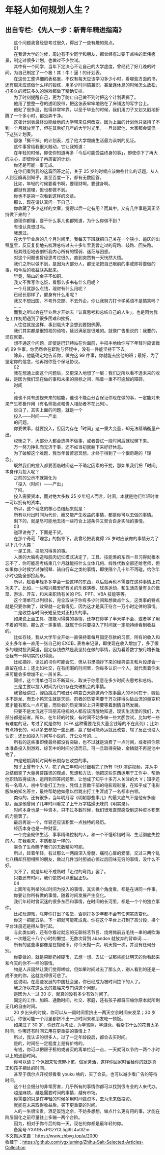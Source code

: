 # 年轻人如何规划人生？  
## 出自专栏: 《先人一步：新青年精进指南》  
&emsp;&emsp;这个问题我曾经思考过很久，得出了一些有趣的观点。  
&emsp;&emsp;01  
&emsp;&emsp;在我读大学的时候，周边有不少同学和朋友，都曾经有过要干点啥的宏伟愿景，制定过很多计划，也做过不少尝试。  
&emsp;&emsp;其中有一个同学，当年下定决心不让自己的大学虚度，曾经花了好几晚的时间，为自己制定了一个极！其！牛！逼！的计划表。  
&emsp;&emsp;在这份工整详细的表格里，不仅有每天应该学习多少小时，看哪些方面的书，还有周末应该做什么样的锻炼，用多少时间搞兼职，甚至连休息的时候怎么放松，打多久的牌玩多久的游戏都做了精确安排。  
&emsp;&emsp;为了时刻提醒自己，更为了防止自己做不到时把这个计划表撕了。  
&emsp;&emsp;他用了整整一卷的透明胶带，把这张表牢牢地贴在了床铺边的写字台上。  
&emsp;&emsp;他粘了很多层，贴得非常牢靠，以至于毕业的时候，我们用刀子又划又戳地折腾了一个多小时，都没弄干净。  
&emsp;&emsp;这张计划表最终没能给他的大学带来任何改变。因为上面的计划他只坚持了不到一个月就放弃了，但在其后好几年的大学时光里，一旦谈起他，大家都会调侃一下这张计划表。  
&emsp;&emsp;那张「撕不掉」的计划表，成了他大学颓废生活最为讽刺的见证。  
&emsp;&emsp;这件事曾给我很大触动，它让我知道：  
&emsp;&emsp;在年轻的时候，即使你知道再多「今后可能受益终身的事」，即使你下了再大的决心，即使你做了再周密的计划。  
&emsp;&emsp;你还是可能一事无成。  
&emsp;&emsp;在你们看到我的这篇回答之前，关于 25 岁的时候应该做些什么的话题，从人人到豆瓣再到知乎，甚至百度一下，都有无数回答。  
&emsp;&emsp;比如，年轻的时候要看书啊，要理财啊，要健身啊。  
&emsp;&emsp;都挺有道理，但也都做不到。  
&emsp;&emsp;你也不是第一次看到这样的文章。  
&emsp;&emsp;那么，现在请认真问一下自己：  
&emsp;&emsp;你收藏了多少这样的文章，觉得以后一定有用？而其中，又有几件事是真正坚持做下来的？  
&emsp;&emsp;道理你都懂，要干什么事儿也都知道，为什么你做不到？  
&emsp;&emsp;有谁认真想过吗。  
&emsp;&emsp;我想过。  
&emsp;&emsp;在大学毕业后的几个月时间里，我每天下班就把自己关在一个狭小、逼仄的出租屋里，反反复复地去梳理总结过去十多年里我曾走过的弯路、歧路、回头路。  
&emsp;&emsp;极其残忍地去剖析我内心所有的懦弱、迷茫与困惑。  
&emsp;&emsp;对这个问题也曾经思考过很久，直到突然有一天恍然大悟。  
&emsp;&emsp;我们之所以做不到，是因为大部分人，都无法把自己眼前的事或即将要做的事，和今后的收益联系起来。  
&emsp;&emsp;毕竟，隔山的金子不如铜。  
&emsp;&emsp;我又不靠写作吃饭，看那么多书有什么用呢？  
&emsp;&emsp;一个月就那么点钱，理财有什么用呢？  
&emsp;&emsp;已经长那样了，健身有什么用呢？  
&emsp;&emsp;我又不想出国、不考外交部、不去外企，你让我努力打卡学英语不是搞笑吗？  
&emsp;&emsp;……  
&emsp;&emsp;而我之所以会在毕业后才开始去「认真思考和总结自己的人生」，也是因为我在工作初期遇到了很多困难和挫折。  
&emsp;&emsp;人往往就是这样，事到临头才会想到要抱佛脚。  
&emsp;&emsp;我们其实都是很短视的动物，延迟满足是很难的。就像广告里说的：我要的，现在就要。  
&emsp;&emsp;想不通这个问题，即使是巴菲特站在你面前，手把手地给你写下年轻时应该做的 99 件事，你仍然会在蹉跎与怀疑中，没有一件能坚持干下去。  
&emsp;&emsp;除非，他能确定地告诉你，做完这 99 件事，你就能去接他的班；最好，为了坚定你的信念，他再跟你签个保证协议。  
&emsp;&emsp;02  
&emsp;&emsp;我在想通上面这个问题后，又更深入地想了一层：我们之所以看不透未来的收益，是因为我们现在做的事和未来的目标之间，隔着一重不可逾越的障碍。  
&emsp;&emsp;时间  
&emsp;&emsp;。  
&emsp;&emsp;谁也不具有透视未来的超能，谁也不能百分百保证你现在做的事，一定能对未来产生积极作用（有名师指点和贵人相助者不在此列）。  
&emsp;&emsp;说白了，其实上面的问题，就是一个  
&emsp;&emsp;投入——时间——产出  
&emsp;&emsp;的问题。  
&emsp;&emsp;你要做事，就要投入，但因为存在「时间」这一重大变量，却无法精确衡量产出。  
&emsp;&emsp;权衡之下，大部分人都会选择不做事，或者尝试一段时间后就松懈下来。  
&emsp;&emsp;万一努力挣扎而无济于事，还不如当初就躺下来好好休息。  
&emsp;&emsp;为了破解这个难题，我当年曾苦思冥想，才终于得到了一个很奇葩的「理念」。  
&emsp;&emsp;既然我们的投入都要面临时间这一不确定因素的干扰，那如果我们把「时间」本身作为投入呢？  
&emsp;&emsp;之前的公示不就简化为  
&emsp;&emsp;「投入（时间）——产出」  
&emsp;&emsp;了吗。  
&emsp;&emsp;投入需要资本，而对绝大多数 25 岁年纪人而言，时间，本就是他们年轻时唯一可以拥有的资本。  
&emsp;&emsp;所以，这个理念的核心总结起来就是：  
&emsp;&emsp;所有以付出时间为代价、而又能产生收益的事情，都是你可以去做的事情。  
&emsp;&emsp;剩下的，就是尽可能地去找一些符合上述条件又契合自身实际的事情。  
&emsp;&emsp;03  
&emsp;&emsp;道理讲完了，下面是干货。  
&emsp;&emsp;在那个奇葩「理念」的指导下，我曾经把我觉得 25 岁时应该做的事情分为了以下几个大类：  
&emsp;&emsp;一是工具、技能习得类的事。  
&emsp;&emsp;人类的大脑构造和肌肉记忆模式决定了，工具、技能类的东西一旦习得就根本忘不了，你可能高考结束几个月就能把什么立体几何、线性代数全部还给老师，但如果你小时候学过弹钢琴、骑自行车之类的事情，即使隔个几十年不再碰，给你半小时也能全部捡起来。  
&emsp;&emsp;所以，趁着年轻多多学会一些这样的东西，以后就再也不需要在这种事情上花功夫了。比如，一些和兴趣爱好有关的乐器演奏、球类运动，和生活质量有关的做菜、游泳、开车，和未来职场有关的 PS、PPT、VBA 技能等等。  
&emsp;&emsp;这个清单可以列很长，完全取决于你有多少时间和想做点什么，这类事的特点就是只要你做了，效果就一定看得见，因为这才是真正符合一万小时定律的事情。  
&emsp;&emsp;二是收益与时间长短呈绝对正相关的事。  
&emsp;&emsp;如果说上面工具、技能习得类的事情，还存在你学了半天学不会、或者学了用不着的可能，那么这一类事情，就属于你只要投入了时间就一定能持续看到收益的。  
&emsp;&emsp;比如存钱，我从大学毕业开始一直保持着每月固定存款的习惯，所有的收入和支出多年来一直用一张自己的 EXCEL 表格来记录，即使现在收入增加了，多了很多的理财投资渠道，固定存钱依然是我坚持在做的事情，因为看着数字按月增长能让我有一种切实的获得感。  
&emsp;&emsp;比如摘抄，读过的书你可能会忘，但从书里摘抄下来的经典语言和片段却会一直留在纸上；还比如社交，在有闲暇的时间里，你每多认识一个人，就代表着你未来可能会多增加不止一层关系……  
&emsp;&emsp;同样，这个清单也可以不断延长，取决于你愿意花多少时间去思考和总结。  
&emsp;&emsp;三是主要以投入时间为代价存在突破机会的事情。  
&emsp;&emsp;我曾经讲过，鲤鱼跳龙门和丑小鸭变白天鹅这两个故事最大的不同在于，鲤鱼本不是龙、而丑小鸭天生就是天鹅。前者的质变需要千万次摔得头破血流的量变积累才能有那么一点可能，而后者的质变理论上只需要等着剧情自然发展。  
&emsp;&emsp;只要不是太沉迷于玛丽苏电视的人都应该清醒地知道，现实生活里的我们，大部分都是前者。所以，在年轻的时候，有时间不妨多做一些大胆尝试，比如考一些有难度的证，考过了就是你的（CFA 这种需要花费大量金钱等的不在此列）；比如有点特长的，可以多去参加一些比赛，赢了很可能命运就此改变、输了反正也没人认识；还比如投入时间写小说的、开公众号的……  
&emsp;&emsp;所有的这些事即使最终都没有突破，也不过就是浪费了一点时间，或者把你原本准备投入到游戏、综艺中的时间分流而已，可一旦取得突破，金鳞就不再是池中物了。  
&emsp;&emsp;四是短期消耗时间却长期存在收益的事。  
&emsp;&emsp;知乎上曾有个大 V，花了两三年时间仔细看完了所有 TED 演讲视频，并从中总结借鉴了大量另辟蹊径的观点、思想和方法，他把这些东西运用于工作中，帮助他职场取得成功，运用到回答问题里，让他成了知乎十多万人关注的大 V；知乎还有一名奇人，初中毕业打工为生，凭借上百数千部的电影观影量，在知乎成了电影版块的知名答主，最终帮助他如愿以偿跳出打工生涯成了一名都市白领。  
&emsp;&emsp;类似的，还有很多，当年明月写《明朝那些事儿》的最大底气不是他有多幽默，而是他曾用了几年时间看完了上千万字枯燥无味的《明实录》。  
&emsp;&emsp;时间本身也是一种资本，只不过多数时候，我们很难直观感受到这种资本积累的力量罢了。  
&emsp;&emsp;最后再说一个，年轻还应该积累一点独特的经历。  
&emsp;&emsp;经历本身也是一种财富。  
&emsp;&emsp;一个完全规律生活、事事精确控制的人，和一个不懂珍惜时间、生活彻底失控的人，在我看来，本质都是一样的。  
&emsp;&emsp;辜负了生命赐予我们的无数精彩可能。  
&emsp;&emsp;所以，趁着年轻，有过那么一两段深入骨髓、痛彻心扉的爱情，交过三两个乱七八糟却肝胆相照的朋友，做过几件当时胆战心惊过后回味无穷的事情，没什么不好。  
&emsp;&emsp;大不了，就是年轻不成熟时「走过的弯路」罢了。  
&emsp;&emsp;只要还有时间，我们依然可以重回正轨。  
&emsp;&emsp;04  
&emsp;&emsp;上面所有列举的以时间为投入的事情，其实换个角度看，都是在讲同一件事。  
&emsp;&emsp;你要让你所有做的事情，随着时间发展产生变化。  
&emsp;&emsp;我们年轻时曾沉迷的很多东西和事情，在时间的长河里，都是一个个的独立事件。  
&emsp;&emsp;比如玩游戏，除非你打出了名堂，否则打多少年都不会有任何实质变化。  
&emsp;&emsp;你这一把能五杀，下一把就可能死成鬼。你在这个平台上打到了高分段，换个平台注册还是得从零打起。  
&emsp;&emsp;与此类似的，还有你看过就忘的无聊综艺节目、烧烤摊前五毛钱一串的胡吹海喝、一次睡足十八个小时的懒觉、无数次背到 abandon 就放弃的背单词……  
&emsp;&emsp;所有的这些事都像是在抛硬币，你今天抛一次，明天抛一次，并没有任何分别。  
&emsp;&emsp;你要做的，就是果断扔掉硬币，去想一想、去试一试那些能让明天的你看起来和今天的你不一样的事情。  
&emsp;&emsp;物是人非固然让我们觉得唏嘘，但如果时间过去了那么久，别人看到的还是一成不变的你，这就变得很可悲了。  
&emsp;&emsp;这说明，在高速发展的中国社会里，你已经成为被时间拉下的人了。  
&emsp;&emsp;我之所以花这么长的篇幅来专门讲这个问题。  
&emsp;&emsp;是因为人一过 30 岁，就真的没有多少有效时间了。  
&emsp;&emsp;固定的工作、加班、通勤时间，社交、家庭，还有孩子都将压缩你原本就所剩无几的自由时间。  
&emsp;&emsp;20 岁出头的时候，你可以从一周时间里挤出一两天空余时间来发呆；30 岁以后，你很可能一个月里都挤不出一点时间来和朋友吃一顿饭。  
&emsp;&emsp;如果过了 30 岁，你还在为考证，为学驾照，学游泳，看杂书什么的花费太多时间，你哪还有时间去用在更重要的事情上？  
&emsp;&emsp;所以，我认识的很多人，过了一定年龄段后，都会去买时间。  
&emsp;&emsp;是的，时间在一定程度上是有价格的。  
&emsp;&emsp;有钱，你可以把房子租的或者买的离单位近一点，一天就可以节约一两个小时以上的通勤时间。  
&emsp;&emsp;你可以请 2 个保姆来轮流带小孩，做家务活，这样你回家时留给你的就是真正和孩子相处的时间。  
&emsp;&emsp;甚至于偶尔点开视频看看 youku 啥的，买了会员，也可以减少看广告的等待时间。  
&emsp;&emsp;这个社会细分的非常厉害，几乎所有的事情你都可以找到很专业的人来代办。  
&emsp;&emsp;越是麻烦，越是需要时间的事情，越有市场。  
&emsp;&emsp;你需要的只是在年轻的时候多用时间做资本，去为未来做投资。  
&emsp;&emsp;就能在未来取得收益后，买下更重要的时间。  
&emsp;&emsp;人的一生很宝贵，酒足饭饱之余，不妨多想想，做点什么更有用的事，才能在阶层固化之前尽量往上多蹦一两个台阶。  
&emsp;&emsp;因为，相对于你今后的每一天，现在的你都是最年轻的你。  
&emsp;&emsp;备案号:YXA1BvxPGzYCL5gl9L4u0lZm  
本文搬运来自：https://www.zhbyg.top/a/2090  
 收藏于：https://github.com/ygxiuming/Zhihu-Salt-Selected-Articles-Collection